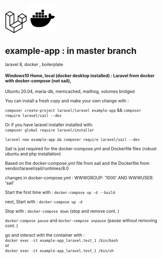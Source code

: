![logo laravel](laravel_icon.png)  ![logo docker](docker_icon.png)
# example-app : in master branch 
laravel 8, docker , boilerplate
#### Windows10 Home, local (docker desktop installed) : Laravel from docker with docker-compose (not sail),  
Ubuntu 20.04, maria-db, memcached, mailhog, volumes bridged

You can install a fresh copy and make your own change with :

`composer create-project laravel/laravel example-app` && `composer require laravel/sail --dev`

Or if you have laravel installer installed with:  
`composer global require laravel/installer`

`laravel new example-app && composer require laravel/sail --dev`

Sail is just required for the docker-compose.yml and Dockerfile files (robust ubuntu and php installation)

Based on the docker-compose.yml file from sail and the Dockerfile from vendor/laravel/sail/runtimes/8.0

changes in docker-compose.yml : WWWGROUP: '1000' AND WWWUSER: 'sail'

Start the first time with : `docker-compose up -d --build`

next, Start with : `docker-compose up -d`

Stop with : `docker-compose down` (stop and remove cont. )

`docker-compose pause` and `docker-compose unpause` (pause without removing cont. )

go and interact with the container with :  
`docker exec -it example-app_laravel.test_1 /bin/bash`  
or  
`docker exec -it example-app_laravel.test_1 /bin/sh`
